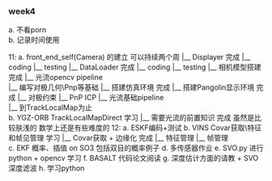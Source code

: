 

### week4
a. 不看porn<br>
b. 记录时间使用<br>

11:
   a. front_end_self(Camera) 的建立 可以持续两个周
        |__ Displayer                完成
            |__ coding
            |__ testing
        |__ DataLoader               完成
            |__ coding
            |__ testing
        |__ 相机模型搭建               完成
        |__ 光流opencv pipeline       
        |__ 编写对极几何\Pnp等基础
            |__ 搭建仿真环境           完成
            |__ 搭建Pangolin显示环境   完成
            |__ 对极约束
            |__ PnP ICP
        |__ 光流基础pipeline                
        |__ 到TrackLocalMap为止       
    b. YGZ-ORB TrackLocalMapDirect 学习 
        |__ 需要光流的前置知识             完成 虽然是比较肤浅的 数学上还是有些难度的
12:
    a. ESKF编码+测试
    b. VINS Covar获取\特征和帧见管理 学习 
        |__ Covar获取 + 边缘化     完成
        |__ 特征管理
        |__ 帧管理      
    c. EKF 概率、插值 on SO3 包括双目的概率例子
    d. 多传感器作业
    e. SVO.py 进行python + opencv 学习
    f. BASALT 代码论文阅读
    g. 深度估计方面的请教 + SVO 深度滤波
    h. 学习python
